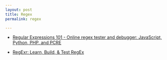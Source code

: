 ```yaml
---
layout: post
title: Regex
permalink: regex

---
```


- [Regular Expressions 101 - Online regex tester and debugger: JavaScript, Python, PHP, and PCRE](http://regex101.com/)

- [RegExr: Learn, Build, & Test RegEx](http://www.regexr.com/)